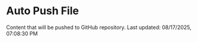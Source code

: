 # Auto Push File

Content that will be pushed to GitHub repository.
Last updated: 08/17/2025, 07:08:30 PM